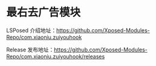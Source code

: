 # 最右去广告模块

LSPosed 介绍地址：https://github.com/Xposed-Modules-Repo/com.xiaoniu.zuiyouhook

Release 发布地址：https://github.com/Xposed-Modules-Repo/com.xiaoniu.zuiyouhook/releases
